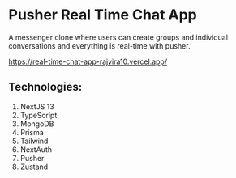 # Pusher Real Time Chat App

A messenger clone where users can create groups and individual conversations and everything is real-time with pusher.

https://real-time-chat-app-rajvira10.vercel.app/

## Technologies:

1. NextJS 13
2. TypeScript
3. MongoDB
4. Prisma
5. Tailwind
6. NextAuth
7. Pusher
8. Zustand
